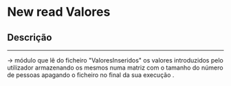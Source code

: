 # New read Valores

## Descrição ##
-------------------------
-> módulo que lê do ficheiro "ValoresInseridos"  os valores introduzidos pelo utilizador
armazenando os mesmos numa matriz com o tamanho do número de pessoas apagando o ficheiro no final da sua execução .


